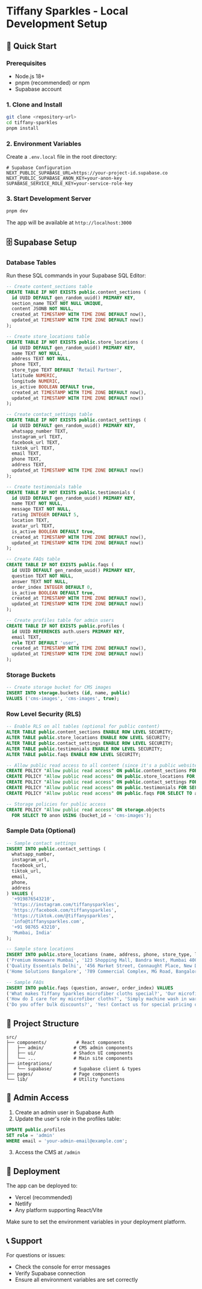 
# Tiffany Sparkles - Local Development Setup

## 🚀 Quick Start

### Prerequisites
- Node.js 18+ 
- pnpm (recommended) or npm
- Supabase account

### 1. Clone and Install
```bash
git clone <repository-url>
cd tiffany-sparkles
pnpm install
```

### 2. Environment Variables
Create a `.env.local` file in the root directory:

```env
# Supabase Configuration
NEXT_PUBLIC_SUPABASE_URL=https://your-project-id.supabase.co
NEXT_PUBLIC_SUPABASE_ANON_KEY=your-anon-key
SUPABASE_SERVICE_ROLE_KEY=your-service-role-key
```

### 3. Start Development Server
```bash
pnpm dev
```

The app will be available at `http://localhost:3000`

## 🗄️ Supabase Setup

### Database Tables
Run these SQL commands in your Supabase SQL Editor:

```sql
-- Create content_sections table
CREATE TABLE IF NOT EXISTS public.content_sections (
  id UUID DEFAULT gen_random_uuid() PRIMARY KEY,
  section_name TEXT NOT NULL UNIQUE,
  content JSONB NOT NULL,
  created_at TIMESTAMP WITH TIME ZONE DEFAULT now(),
  updated_at TIMESTAMP WITH TIME ZONE DEFAULT now()
);

-- Create store_locations table
CREATE TABLE IF NOT EXISTS public.store_locations (
  id UUID DEFAULT gen_random_uuid() PRIMARY KEY,
  name TEXT NOT NULL,
  address TEXT NOT NULL,
  phone TEXT,
  store_type TEXT DEFAULT 'Retail Partner',
  latitude NUMERIC,
  longitude NUMERIC,
  is_active BOOLEAN DEFAULT true,
  created_at TIMESTAMP WITH TIME ZONE DEFAULT now(),
  updated_at TIMESTAMP WITH TIME ZONE DEFAULT now()
);

-- Create contact_settings table
CREATE TABLE IF NOT EXISTS public.contact_settings (
  id UUID DEFAULT gen_random_uuid() PRIMARY KEY,
  whatsapp_number TEXT,
  instagram_url TEXT,
  facebook_url TEXT,
  tiktok_url TEXT,
  email TEXT,
  phone TEXT,
  address TEXT,
  updated_at TIMESTAMP WITH TIME ZONE DEFAULT now()
);

-- Create testimonials table
CREATE TABLE IF NOT EXISTS public.testimonials (
  id UUID DEFAULT gen_random_uuid() PRIMARY KEY,
  name TEXT NOT NULL,
  message TEXT NOT NULL,
  rating INTEGER DEFAULT 5,
  location TEXT,
  avatar_url TEXT,
  is_active BOOLEAN DEFAULT true,
  created_at TIMESTAMP WITH TIME ZONE DEFAULT now(),
  updated_at TIMESTAMP WITH TIME ZONE DEFAULT now()
);

-- Create FAQs table
CREATE TABLE IF NOT EXISTS public.faqs (
  id UUID DEFAULT gen_random_uuid() PRIMARY KEY,
  question TEXT NOT NULL,
  answer TEXT NOT NULL,
  order_index INTEGER DEFAULT 0,
  is_active BOOLEAN DEFAULT true,
  created_at TIMESTAMP WITH TIME ZONE DEFAULT now(),
  updated_at TIMESTAMP WITH TIME ZONE DEFAULT now()
);

-- Create profiles table for admin users
CREATE TABLE IF NOT EXISTS public.profiles (
  id UUID REFERENCES auth.users PRIMARY KEY,
  email TEXT,
  role TEXT DEFAULT 'user',
  created_at TIMESTAMP WITH TIME ZONE DEFAULT now(),
  updated_at TIMESTAMP WITH TIME ZONE DEFAULT now()
);
```

### Storage Buckets
```sql
-- Create storage bucket for CMS images
INSERT INTO storage.buckets (id, name, public) 
VALUES ('cms-images', 'cms-images', true);
```

### Row Level Security (RLS)
```sql
-- Enable RLS on all tables (optional for public content)
ALTER TABLE public.content_sections ENABLE ROW LEVEL SECURITY;
ALTER TABLE public.store_locations ENABLE ROW LEVEL SECURITY;
ALTER TABLE public.contact_settings ENABLE ROW LEVEL SECURITY;
ALTER TABLE public.testimonials ENABLE ROW LEVEL SECURITY;
ALTER TABLE public.faqs ENABLE ROW LEVEL SECURITY;

-- Allow public read access to all content (since it's a public website)
CREATE POLICY "Allow public read access" ON public.content_sections FOR SELECT TO anon USING (true);
CREATE POLICY "Allow public read access" ON public.store_locations FOR SELECT TO anon USING (true);
CREATE POLICY "Allow public read access" ON public.contact_settings FOR SELECT TO anon USING (true);
CREATE POLICY "Allow public read access" ON public.testimonials FOR SELECT TO anon USING (is_active = true);
CREATE POLICY "Allow public read access" ON public.faqs FOR SELECT TO anon USING (is_active = true);

-- Storage policies for public access
CREATE POLICY "Allow public read access" ON storage.objects 
  FOR SELECT TO anon USING (bucket_id = 'cms-images');
```

### Sample Data (Optional)
```sql
-- Sample contact settings
INSERT INTO public.contact_settings (
  whatsapp_number, 
  instagram_url, 
  facebook_url, 
  tiktok_url, 
  email, 
  phone, 
  address
) VALUES (
  '+919876543210',
  'https://instagram.com/tiffanysparkles',
  'https://facebook.com/tiffanysparkles',
  'https://tiktok.com/@tiffanysparkles',
  'info@tiffanysparkles.com',
  '+91 98765 43210',
  'Mumbai, India'
);

-- Sample store locations
INSERT INTO public.store_locations (name, address, phone, store_type, latitude, longitude) VALUES
('Premium Homeware Mumbai', '123 Shopping Mall, Bandra West, Mumbai 400050', '+91 98765 43210', 'Retail Partner', 19.0596, 72.8295),
('Quality Essentials Delhi', '456 Market Street, Connaught Place, New Delhi 110001', '+91 98765 43211', 'Authorized Dealer', 28.6139, 77.2090),
('Home Solutions Bangalore', '789 Commercial Complex, MG Road, Bangalore 560001', '+91 98765 43212', 'Retail Partner', 12.9716, 77.5946);

-- Sample FAQs
INSERT INTO public.faqs (question, answer, order_index) VALUES
('What makes Tiffany Sparkles microfiber cloths special?', 'Our microfiber cloths are made with premium materials that provide superior cleaning power while being gentle on all surfaces.', 1),
('How do I care for my microfiber cloths?', 'Simply machine wash in warm water without fabric softener. Air dry or tumble dry on low heat.', 2),
('Do you offer bulk discounts?', 'Yes! Contact us for special pricing on bulk orders for businesses and institutions.', 3);
```

## 📁 Project Structure

```
src/
├── components/           # React components
│   ├── admin/           # CMS admin components
│   ├── ui/              # Shadcn UI components
│   └── ...              # Main site components
├── integrations/
│   └── supabase/        # Supabase client & types
├── pages/               # Page components
└── lib/                 # Utility functions
```

## 🔑 Admin Access

1. Create an admin user in Supabase Auth
2. Update the user's role in the profiles table:
```sql
UPDATE public.profiles 
SET role = 'admin' 
WHERE email = 'your-admin-email@example.com';
```

3. Access the CMS at `/admin`

## 🚀 Deployment

The app can be deployed to:
- Vercel (recommended)
- Netlify
- Any platform supporting React/Vite

Make sure to set the environment variables in your deployment platform.

## 📞 Support

For questions or issues:
- Check the console for error messages
- Verify Supabase connection
- Ensure all environment variables are set correctly
